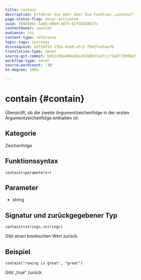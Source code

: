 ```yaml
---
title: contain
description: Erfahren Sie mehr über die Funktion „contain“
page-status-flag: never-activated
uuid: 269d590c-5a6d-40b9-a879-02f5033863fc
contentOwner: sauviat
audience: rns
content-type: reference
topic-tags: journeys
discoiquuid: 5df34f55-135a-4ea8-afc2-f9427ce5ae7b
translation-type: tm+mt
source-git-commit: b852c08a488a1bec02b8b31a1fccf1a8773b99af
workflow-type: tm+mt
source-wordcount: '36'
ht-degree: 100%

---
```



# contain {#contain}

Überprüft, ob die zweite Argumentzeichenfolge in der ersten Argumentzeichenfolge enthalten ist.

## Kategorie

Zeichenfolge

## Funktionssyntax

`contain(<parameters>)`

## Parameter

* string

## Signatur und zurückgegebener Typ

`contain(<string>,<string>)`

Gibt einen booleschen Wert zurück.

## Beispiel

`contain("rowing is great', "great")`

Gibt „true“ zurück.

